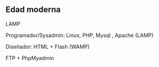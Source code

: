 ##  Edad moderna

LAMP

Programador/Sysadmin: Linux, PHP, Mysql , Apache (LAMP)

Diseñador: HTML + Flash (WAMP)

FTP + PhpMyadmin

